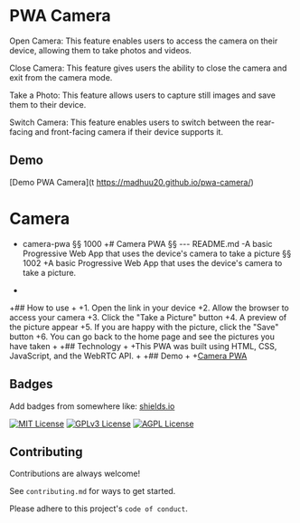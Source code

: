 
# PWA Camera

Open Camera: This feature enables users to access the camera on their device, allowing them to take photos and videos.

Close Camera: This feature gives users the ability to close the camera and exit from the camera mode.

Take a Photo: This feature allows users to capture still images and save them to their device.

Switch Camera: This feature enables users to switch between the rear-facing and front-facing camera if their device supports it.
## Demo

 [Demo PWA Camera](t https://madhuu20.github.io/pwa-camera/)


# Camera

- camera-pwa
 §§ 1000
+# Camera PWA
 §§ --- README.md
-A basic Progressive Web App that uses the device's camera to take a picture
 §§ 1002
+A basic Progressive Web App that uses the device's camera to take a picture.
+
+## How to use
+
+1. Open the link in your device
+2. Allow the browser to access your camera
+3. Click the "Take a Picture" button
+4. A preview of the picture appear
+5. If you are happy with the picture, click the "Save" button
+6. You can go back to the home page and see the pictures you have taken
+
+## Technology
+
+This PWA was built using HTML, CSS, JavaScript, and the WebRTC API.
+
+## Demo
+
+[Camera PWA](https://camera-pwa.netlify.app/)

## Badges

Add badges from somewhere like: [shields.io](https://shields.io/)

[![MIT License](https://img.shields.io/badge/License-MIT-green.svg)](https://choosealicense.com/licenses/mit/)
[![GPLv3 License](https://img.shields.io/badge/License-GPL%20v3-yellow.svg)](https://opensource.org/licenses/)
[![AGPL License](https://img.shields.io/badge/license-AGPL-blue.svg)](http://www.gnu.org/licenses/agpl-3.0)


## Contributing

Contributions are always welcome!

See `contributing.md` for ways to get started.

Please adhere to this project's `code of conduct`.

